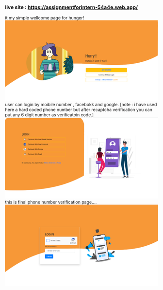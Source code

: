 ### live site : https://assignmentforintern-54a4e.web.app/

it my simple wellcome page for hunger!
</br>
<img src= "/src/assets/ssc1.png">
</br>
user can login by moibile number , facebokk and google. 
[note : i have used here a hard coded phone number but after recaptcha verification you can put any 6 digit number as verificatoin code.]
</br>
<img src= "/src/assets/sscloginpage.png">
</br>
this is final phone number verification page....
</br>
<img src= "/src/assets/phone Login.png">